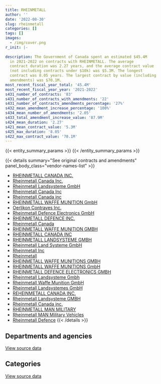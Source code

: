 ```yaml
---
title: RHEINMETALL
author: ''
date: '2022-08-30'
slug: rheinmetall
categories: []
tags: []
images:
  - /img/cover.png
r_init: |-
  
description: The Government of Canada spent an estimated $45.4M
  in 2021-2022 on contracts with RHEINMETALL. The average
  contract duration was 2.27 years, and the average contract value
  (not including contracts under $10k) was $5.3M. The longest
  contract was 8.05 years. The largest contract by value (including
  amendments) was $70.1M.
most_recent_fiscal_year_total: '45.4M'
most_recent_fiscal_year_year: '2021-2022'
s431_number_of_contracts: '83'
s431_number_of_contracts_with_amendments: '22'
s431_number_of_contracts_amendments_percentage: '27%'
s432_mean_amendment_increase_percentage: '100%'
s434_mean_number_of_amendments: '2.05'
s433_total_amendment_increase_value: '87.9M'
s424_mean_duration: '2.27'
s421_mean_contract_value: '5.3M'
s425_max_duration: '8.05'
s422_max_contract_value: '70.1M'
---
```


<script src="/rmarkdown-libs/htmlwidgets/htmlwidgets.js"></script>
<link href="/rmarkdown-libs/datatables-css/datatables-crosstalk.css" rel="stylesheet" />
<script src="/rmarkdown-libs/datatables-binding/datatables.js"></script>
<script src="/rmarkdown-libs/jquery/jquery-3.6.0.min.js"></script>
<link href="/rmarkdown-libs/dt-core-bootstrap/css/dataTables.bootstrap.min.css" rel="stylesheet" />
<link href="/rmarkdown-libs/dt-core-bootstrap/css/dataTables.bootstrap.extra.css" rel="stylesheet" />
<script src="/rmarkdown-libs/dt-core-bootstrap/js/jquery.dataTables.min.js"></script>
<script src="/rmarkdown-libs/dt-core-bootstrap/js/dataTables.bootstrap.min.js"></script>
<link href="/rmarkdown-libs/crosstalk/css/crosstalk.min.css" rel="stylesheet" />
<script src="/rmarkdown-libs/crosstalk/js/crosstalk.min.js"></script>
<script src="/rmarkdown-libs/htmlwidgets/htmlwidgets.js"></script>
<link href="/rmarkdown-libs/datatables-css/datatables-crosstalk.css" rel="stylesheet" />
<script src="/rmarkdown-libs/datatables-binding/datatables.js"></script>
<script src="/rmarkdown-libs/jquery/jquery-3.6.0.min.js"></script>
<link href="/rmarkdown-libs/dt-core-bootstrap/css/dataTables.bootstrap.min.css" rel="stylesheet" />
<link href="/rmarkdown-libs/dt-core-bootstrap/css/dataTables.bootstrap.extra.css" rel="stylesheet" />
<script src="/rmarkdown-libs/dt-core-bootstrap/js/jquery.dataTables.min.js"></script>
<script src="/rmarkdown-libs/dt-core-bootstrap/js/dataTables.bootstrap.min.js"></script>
<link href="/rmarkdown-libs/crosstalk/css/crosstalk.min.css" rel="stylesheet" />
<script src="/rmarkdown-libs/crosstalk/js/crosstalk.min.js"></script>

{{< entity_summary_params >}}
{{< /entity_summary_params >}}

{{< details summary="See original contracts and amendments" panel_body_class="vendor-names-list" >}}
- [RHEINMETALL CANADA INC.](https://search.open.canada.ca/en/ct/?sort=contract_value_f%20desc&page=1&search_text=%22RHEINMETALL%20CANADA%20INC.%22)
- [Rheinmetall Canada Inc.](https://search.open.canada.ca/en/ct/?sort=contract_value_f%20desc&page=1&search_text=%22Rheinmetall%20Canada%20Inc.%22)
- [Rheinmetall Landsysteme GmbH](https://search.open.canada.ca/en/ct/?sort=contract_value_f%20desc&page=1&search_text=%22Rheinmetall%20Landsysteme%20GmbH%22)
- [Rheinmetall Canada Inc](https://search.open.canada.ca/en/ct/?sort=contract_value_f%20desc&page=1&search_text=%22Rheinmetall%20Canada%20Inc%22)
- [Rheinmetall Canada inc](https://search.open.canada.ca/en/ct/?sort=contract_value_f%20desc&page=1&search_text=%22Rheinmetall%20Canada%20inc%22)
- [RHEINMETALL WAFFE MUNITION GmbH](https://search.open.canada.ca/en/ct/?sort=contract_value_f%20desc&page=1&search_text=%22RHEINMETALL%20WAFFE%20MUNITION%20GmbH%22)
- [Oerlikon Contraves Inc.](https://search.open.canada.ca/en/ct/?sort=contract_value_f%20desc&page=1&search_text=%22Oerlikon%20Contraves%20Inc.%22)
- [Rheinmetall Defence Electronics GmbH](https://search.open.canada.ca/en/ct/?sort=contract_value_f%20desc&page=1&search_text=%22Rheinmetall%20Defence%20Electronics%20GmbH%22)
- [RHEINMETALL DEFENCE INC.](https://search.open.canada.ca/en/ct/?sort=contract_value_f%20desc&page=1&search_text=%22RHEINMETALL%20DEFENCE%20INC.%22)
- [Rheinmetall Canada](https://search.open.canada.ca/en/ct/?sort=contract_value_f%20desc&page=1&search_text=%22Rheinmetall%20Canada%22)
- [RHEINMETALL WAFFE MUNITION GMBH](https://search.open.canada.ca/en/ct/?sort=contract_value_f%20desc&page=1&search_text=%22RHEINMETALL%20WAFFE%20MUNITION%20GMBH%22)
- [RHEINMETALL CANADA INC](https://search.open.canada.ca/en/ct/?sort=contract_value_f%20desc&page=1&search_text=%22RHEINMETALL%20CANADA%20INC%22)
- [RHEINMETALL LANDSYSTEME GMBH](https://search.open.canada.ca/en/ct/?sort=contract_value_f%20desc&page=1&search_text=%22RHEINMETALL%20LANDSYSTEME%20GMBH%22)
- [Rheinmetall Land Systeme GmbH](https://search.open.canada.ca/en/ct/?sort=contract_value_f%20desc&page=1&search_text=%22Rheinmetall%20Land%20Systeme%20GmbH%22)
- [Rheinmetall Inc](https://search.open.canada.ca/en/ct/?sort=contract_value_f%20desc&page=1&search_text=%22Rheinmetall%20Inc%22)
- [Rheinmetall](https://search.open.canada.ca/en/ct/?sort=contract_value_f%20desc&page=1&search_text=%22Rheinmetall%22)
- [RHEINMETALL WAFFE MUNITIONS GMBH](https://search.open.canada.ca/en/ct/?sort=contract_value_f%20desc&page=1&search_text=%22RHEINMETALL%20WAFFE%20MUNITIONS%20GMBH%22)
- [RHEINMETALL WAFFE MUNITIONS GmbH](https://search.open.canada.ca/en/ct/?sort=contract_value_f%20desc&page=1&search_text=%22RHEINMETALL%20WAFFE%20MUNITIONS%20GmbH%22)
- [RHEINMETALL DEFENCE ELECTRONICS GMBH](https://search.open.canada.ca/en/ct/?sort=contract_value_f%20desc&page=1&search_text=%22RHEINMETALL%20DEFENCE%20ELECTRONICS%20GMBH%22)
- [Rheinmetall Landsysteme Gmbh](https://search.open.canada.ca/en/ct/?sort=contract_value_f%20desc&page=1&search_text=%22Rheinmetall%20Landsysteme%20Gmbh%22)
- [Rheinmetall Waffe Munition GmbH](https://search.open.canada.ca/en/ct/?sort=contract_value_f%20desc&page=1&search_text=%22Rheinmetall%20Waffe%20Munition%20GmbH%22)
- [Rheinmetall Landsystemes GmbH](https://search.open.canada.ca/en/ct/?sort=contract_value_f%20desc&page=1&search_text=%22Rheinmetall%20Landsystemes%20GmbH%22)
- [REHEINMETALL CANADA INC.](https://search.open.canada.ca/en/ct/?sort=contract_value_f%20desc&page=1&search_text=%22REHEINMETALL%20CANADA%20INC.%22)
- [Rheinmetall Landsysteme GMBH](https://search.open.canada.ca/en/ct/?sort=contract_value_f%20desc&page=1&search_text=%22Rheinmetall%20Landsysteme%20GMBH%22)
- [Rheinmetall Canada inc.](https://search.open.canada.ca/en/ct/?sort=contract_value_f%20desc&page=1&search_text=%22Rheinmetall%20Canada%20inc.%22)
- [RHEINMETALL MAN MILITARY](https://search.open.canada.ca/en/ct/?sort=contract_value_f%20desc&page=1&search_text=%22RHEINMETALL%20MAN%20MILITARY%22)
- [Rheinmetall MAN Military Vehicles](https://search.open.canada.ca/en/ct/?sort=contract_value_f%20desc&page=1&search_text=%22Rheinmetall%20MAN%20Military%20Vehicles%22)
- [Rheinmetall Defence](https://search.open.canada.ca/en/ct/?sort=contract_value_f%20desc&page=1&search_text=%22Rheinmetall%20Defence%22)
{{< /details >}}

## Departments and agencies

<div id="htmlwidget-1" style="width:100%;height:auto;" class="datatables html-widget"></div>
<script type="application/json" data-for="htmlwidget-1">{"x":{"style":"bootstrap","filter":"none","vertical":false,"data":[["<a href=\"/departments/dfo-mpo/\">Fisheries and Oceans Canada<\/a>","<a href=\"/departments/dnd-mdn/\">National Defence<\/a>"],[1592136.87,73052052.72],[333738.2,64099309.54],[403989.27,42298765.56],[556402.11,44796958.89]],"container":"<table class=\"table table-striped table-hover row-border order-column display\">\n  <thead>\n    <tr>\n      <th>Department<\/th>\n      <th>2018-2019<\/th>\n      <th>2019-2020<\/th>\n      <th>2020-2021<\/th>\n      <th>2021-2022<\/th>\n    <\/tr>\n  <\/thead>\n<\/table>","options":{"order":[[4,"desc"]],"pageLength":10,"autoWidth":true,"columnDefs":[{"targets":1,"render":"function(data, type, row, meta) {\n    return type !== 'display' ? data : DTWidget.formatCurrency(data, \"$\", 2, 3, \",\", \".\", true, null);\n  }"},{"targets":2,"render":"function(data, type, row, meta) {\n    return type !== 'display' ? data : DTWidget.formatCurrency(data, \"$\", 2, 3, \",\", \".\", true, null);\n  }"},{"targets":3,"render":"function(data, type, row, meta) {\n    return type !== 'display' ? data : DTWidget.formatCurrency(data, \"$\", 2, 3, \",\", \".\", true, null);\n  }"},{"targets":4,"render":"function(data, type, row, meta) {\n    return type !== 'display' ? data : DTWidget.formatCurrency(data, \"$\", 2, 3, \",\", \".\", true, null);\n  }"},{"width":"16%","targets":[1,2,3,4]},{"className":"dt-right","targets":[1,2,3,4]}],"orderClasses":false}},"evals":["options.columnDefs.0.render","options.columnDefs.1.render","options.columnDefs.2.render","options.columnDefs.3.render"],"jsHooks":[]}</script>
<p class="text-right">
<a href="https://github.com/GoC-Spending/contracts-data/tree/main/data/out/vendors/rheinmetall/summary_by_fiscal_year_by_department.csv" class="source-data-link btn btn-link">View source data</a>
</p>

## Categories

<div id="htmlwidget-2" style="width:100%;height:auto;" class="datatables html-widget"></div>
<script type="application/json" data-for="htmlwidget-2">{"x":{"style":"bootstrap","filter":"none","vertical":false,"data":[["<a href=\"/categories/facilities_and_construction/\">Facilities and construction<\/a>","<a href=\"/categories/defence/\">Defence<\/a>","<a href=\"/categories/information_technology/\">Information technology<\/a>","<a href=\"/categories/industrial_products_and_services/\">Industrial products and services<\/a>","<a href=\"/categories/security_and_protection/\">Security and protection<\/a>"],[7292450.9,50245557.98,1259310.53,15748370.2,98500],[14668630.42,38651666.87,null,11112750.45,null],[14339624.08,27959141.48,403989.27,null,null],[15174639.41,26144621.26,556402.11,3477698.22,null]],"container":"<table class=\"table table-striped table-hover row-border order-column display\">\n  <thead>\n    <tr>\n      <th>Category<\/th>\n      <th>2018-2019<\/th>\n      <th>2019-2020<\/th>\n      <th>2020-2021<\/th>\n      <th>2021-2022<\/th>\n    <\/tr>\n  <\/thead>\n<\/table>","options":{"order":[[4,"desc"]],"dom":"t","pageLength":30,"autoWidth":true,"columnDefs":[{"targets":1,"render":"function(data, type, row, meta) {\n    return type !== 'display' ? data : DTWidget.formatCurrency(data, \"$\", 2, 3, \",\", \".\", true, null);\n  }"},{"targets":2,"render":"function(data, type, row, meta) {\n    return type !== 'display' ? data : DTWidget.formatCurrency(data, \"$\", 2, 3, \",\", \".\", true, null);\n  }"},{"targets":3,"render":"function(data, type, row, meta) {\n    return type !== 'display' ? data : DTWidget.formatCurrency(data, \"$\", 2, 3, \",\", \".\", true, null);\n  }"},{"targets":4,"render":"function(data, type, row, meta) {\n    return type !== 'display' ? data : DTWidget.formatCurrency(data, \"$\", 2, 3, \",\", \".\", true, null);\n  }"},{"width":"16%","targets":[1,2,3,4]},{"className":"dt-right","targets":[1,2,3,4]}],"orderClasses":false,"lengthMenu":[10,25,30,50,100]}},"evals":["options.columnDefs.0.render","options.columnDefs.1.render","options.columnDefs.2.render","options.columnDefs.3.render"],"jsHooks":[]}</script>
<p class="text-right">
<a href="https://github.com/GoC-Spending/contracts-data/tree/main/data/out/vendors/rheinmetall/summary_by_fiscal_year_by_category.csv" class="source-data-link btn btn-link">View source data</a>
</p>
